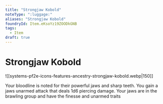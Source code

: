 ```yaml
---
title: "Strongjaw Kobold"
noteType: ":luggage:"
aliases: "Strongjaw Kobold"
foundryId: Item.eKsoYz19ZOODkGNB
tags:
  - Item
draft: true
---
```


# Strongjaw Kobold
![[systems-pf2e-icons-features-ancestry-strongjaw-kobold.webp|150]]

Your bloodline is noted for their powerful jaws and sharp teeth. You gain a jaws unarmed attack that deals 1d6 piercing damage. Your jaws are in the brawling group and have the finesse and unarmed traits
